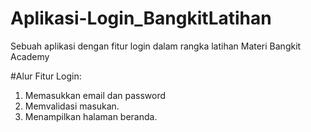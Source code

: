 # Aplikasi-Login_BangkitLatihan
Sebuah aplikasi dengan fitur login dalam rangka latihan Materi Bangkit Academy

#Alur Fitur Login:
1. Memasukkan email dan password
2. Memvalidasi masukan.
3. Menampilkan halaman beranda.
